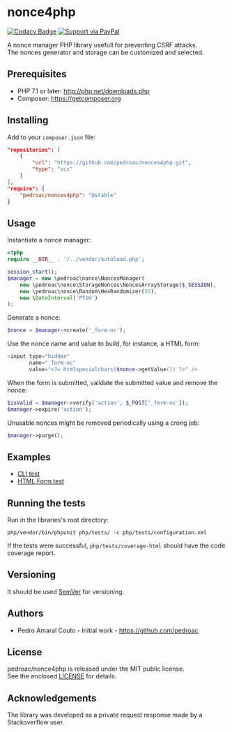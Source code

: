 # nonce4php

[![Codacy Badge](https://api.codacy.com/project/badge/Grade/d099b114ef4f4d99bb1f39a8064aa8c4)](https://app.codacy.com/app/pedroac/nonce4php?utm_source=github.com&utm_medium=referral&utm_content=pedroac/nonce4php&utm_campaign=badger)
[![Support via PayPal](https://img.shields.io/badge/Donate-PayPal-green.svg)](http://paypal.me/pedroac)

A nonce manager PHP library usefull for preventing CSRF attacks.  
The nonces generator and storage can be customized and selected.

## Prerequisites

- PHP 7.1 or later: http://php.net/downloads.php
- Composer: https://getcomposer.org

## Installing

Add to your `composer.json` file:

```json
"repositories": [
    {
        "url": "https://github.com/pedroac/nonces4php.git",
        "type": "vcs"
    }
],
"require": {
    "pedroac/nonces4php": "@stable"
}
```

## Usage

Instantiate a nonce manager:
```php
<?php
require __DIR__ . '/../vendor/autoload.php';

session_start();
$manager = new \pedroac\nonce\NoncesManager(
    new \pedroac\nonce\StorageNonces\NoncesArrayStorage($_SESSION),
    new \pedroac\nonce\Random\HexRandomizer(32),
    new \DateInterval('PT1H')
);
```

Generate a nonce:
```php
$nonce = $manager->create('_form-nc');
```

Use the nonce name and value to build, for instance, a HTML form:
```php
<input type="hidden"
       name="_form-nc"
       value="<?= htmlspecialchars($nonce->getValue()) ?>" />
```

When the form is submitted, validate the submitted value and remove the nonce:
```php
$isValid = $manager->verify('action', $_POST['_form-nc']);
$manager->expire('action');
```

Unusable nonces might be removed periodically using a crong job:
```php
$manager->purge();
```

## Examples

- [CLI test](php/examples/cli-manager-test.php)
- [HTML Form test](php/examples/phtml-manager-test.php)

## Running the tests

Run in the libraries's root directory:

`php/vendor/bin/phpunit php/tests/ -c php/tests/configuration.xml`

If the tests were successful, `php/tests/coverage-html` should have the code coverage report.

## Versioning

It should be used [SemVer](http://semver.org/) for versioning.

## Authors

- Pedro Amaral Couto - Initial work - https://github.com/pedroac

## License

pedroac/nonce4php is released under the MIT public license.  
See the enclosed [LICENSE](LICENSE) for details.

## Acknowledgements

The library was developed as a private request response made by a Stackoverflow user.
